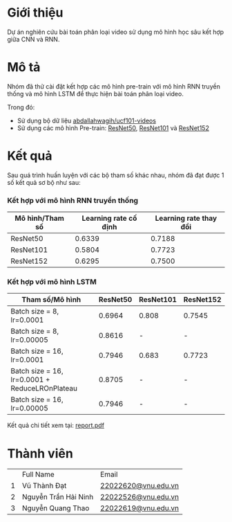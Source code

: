 # Giới thiệu

Dự án nghiên cứu bài toán phân loại video sử dụng mô hình học sâu kết hợp giữa CNN và RNN.

# Mô tả

Nhóm đã thử cài đặt kết hợp các mô hình pre-train với mô hình RNN truyền thống và mô hình LSTM để thực hiện bài toán phân loại video.

Trong đó:

- Sử dụng bộ dữ liệu [abdallahwagih/ucf101-videos](https://www.kaggle.com/datasets/abdallahwagih/ucf101-videos)
- Sử dụng các mô hình Pre-train: [ResNet50](https://pytorch.org/vision/main/models/generated/torchvision.models.resnet50.html), [ResNet101](https://pytorch.org/vision/main/models/generated/torchvision.models.resnet101.html) và [ResNet152](https://pytorch.org/vision/main/models/generated/torchvision.models.resnet152.html)

# Kết quả

Sau quá trình huấn luyện với các bộ tham số khác nhau, nhóm đã đạt được 1 số kết quả sơ bộ như sau:

### Kết hợp với mô hình RNN truyền thống

| Mô hình/Tham số | Learning rate cố định | Learning rate thay đổi |
| --------------- | --------------------- | ---------------------- |
| ResNet50        | 0.6339                | 0.7188                 |
| ResNet101       | 0.5804                | 0.7723                 |
| ResNet152       | 0.6295                | 0.7500                 |

### Kết hợp với mô hình LSTM

| Tham số/Mô hình                                | ResNet50 | ResNet101 | ResNet152 |
| ---------------------------------------------- | -------- | --------- | --------- |
| Batch size = 8, lr=0.0001                      | 0.6964   | 0.808     | 0.7545    |
| Batch size = 8, lr=0.00005                     | 0.8616   | -         | -         |
| Batch size = 16, lr=0.0001                     | 0.7946   | 0.683     | 0.7723    |
| Batch size = 16, lr=0.0001 + ReduceLROnPlateau | 0.8705   | -         | -         |
| Batch size = 16, lr=0.00005                    | 0.7946   | -         | -         |

Kết quả chi tiết xem tại: [report.pdf](./report.pdf)

# Thành viên

<table>
    <th>
        <td>Full Name</td>
        <td>Email</td>
    </th>
    <tr>
        <td>1</td>
        <td>Vũ Thành Đạt</td>
        <td><a href="mailto:22022620@vnu.edu.vn">22022620@vnu.edu.vn</a></td>
    </tr>
    <tr>
        <td>2</td>
        <td>Nguyễn Trần Hải Ninh</td>
        <td><a href="mailto:22022526@vnu.edu.vn">22022526@vnu.edu.vn</a></td>
    </tr>
    <tr>
        <td>3</td>
        <td>Nguyễn Quang Thao</td>
        <td><a href="mailto:22022619@vnu.edu.vn">22022619@vnu.edu.vn</a></td>
    </tr>
</table>
